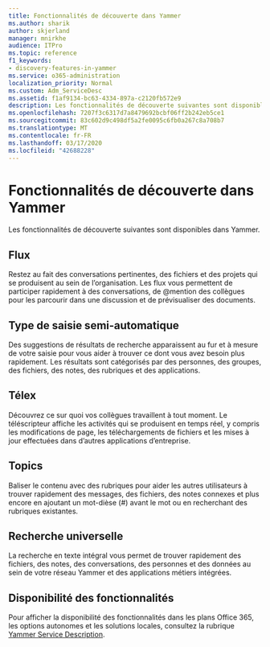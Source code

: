 ```yaml
---
title: Fonctionnalités de découverte dans Yammer
ms.author: sharik
author: skjerland
manager: mnirkhe
audience: ITPro
ms.topic: reference
f1_keywords:
- discovery-features-in-yammer
ms.service: o365-administration
localization_priority: Normal
ms.custom: Adm_ServiceDesc
ms.assetid: f1af9134-bc63-4334-897a-c2120fb572e9
description: Les fonctionnalités de découverte suivantes sont disponibles dans Yammer.
ms.openlocfilehash: 7207f3c6317d7a8479692bcbf06ff2b242eb5ce1
ms.sourcegitcommit: 83c602d9c498df5a2fe0095c6fb0a267c8a708b7
ms.translationtype: MT
ms.contentlocale: fr-FR
ms.lasthandoff: 03/17/2020
ms.locfileid: "42688228"
---
```

# <a name="discovery-features-in-yammer"></a>Fonctionnalités de découverte dans Yammer

Les fonctionnalités de découverte suivantes sont disponibles dans Yammer.
  
## <a name="feeds"></a>Flux

Restez au fait des conversations pertinentes, des fichiers et des projets qui se produisent au sein de l’organisation. Les flux vous permettent de participer rapidement à des conversations, de @mention des collègues pour les parcourir dans une discussion et de prévisualiser des documents.

## <a name="instant-type-ahead"></a>Type de saisie semi-automatique

Des suggestions de résultats de recherche apparaissent au fur et à mesure de votre saisie pour vous aider à trouver ce dont vous avez besoin plus rapidement. Les résultats sont catégorisés par des personnes, des groupes, des fichiers, des notes, des rubriques et des applications.
    
## <a name="ticker"></a>Télex

Découvrez ce sur quoi vos collègues travaillent à tout moment. Le téléscripteur affiche les activités qui se produisent en temps réel, y compris les modifications de page, les téléchargements de fichiers et les mises à jour effectuées dans d’autres applications d’entreprise.
  
## <a name="topics"></a>Topics

Baliser le contenu avec des rubriques pour aider les autres utilisateurs à trouver rapidement des messages, des fichiers, des notes connexes et plus encore en ajoutant un mot-dièse (#) avant le mot ou en recherchant des rubriques existantes.
  
## <a name="universal-search"></a>Recherche universelle

La recherche en texte intégral vous permet de trouver rapidement des fichiers, des notes, des conversations, des personnes et des données au sein de votre réseau Yammer et des applications métiers intégrées.
  
## <a name="feature-availability"></a>Disponibilité des fonctionnalités

Pour afficher la disponibilité des fonctionnalités dans les plans Office 365, les options autonomes et les solutions locales, consultez la rubrique [Yammer Service Description](yammer-service-description.md).
  
  
